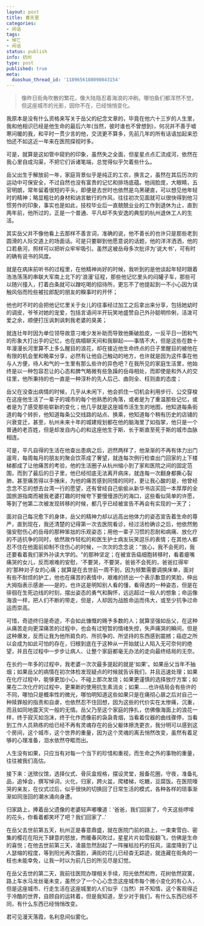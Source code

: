 ```yaml
---
layout: post
title: 春天里
categories:
- 闲话
tags:
- 悼亡
- 闲话
status: publish
info: 杭州
type: post
published: true
meta:
  duoshuo_thread_id: '1189656188090843154'
---
```


> 像昨日街角吹散的繁花，像大陆隐忍着海浪的冲刷。哪怕鱼们都浑然不觉，但这座城市的光影，因你不在，已经悄悄变化。

我原本是没有什么资格来写关于岳父的纪念文章的，毕竟在他六十三岁的人生里，我和他相识已经是他生命的最后六年(当然，彼时谁也不曾想到)，何况并不善于嘘寒问暖的我，和平时一贯少言的他，交流更不算多，先前几年的所有话语加起来恐怕还不如这近一年来在医院探视时多。

可是，就算是这如管中窥豹的印象，虽然失之全面，但星星点点汇流成河，依然在我心里自成沟渠，不把它们诉诸笔端，总觉得似乎欠着些什么。

岳父出生于解放前一年，家庭背景似乎是纯正的工农，换言之，虽然在其后历次的运动中可保安全，不过自然也没有富贵的记忆和排场底蕴。他阔脸庞，大眼睛，五官明朗，常年留着很短的平头，即便是去世时也依然是乌黑硬直，可以想见他年轻时的精神；略显粗壮的身材和讷言敏行的作风，往往初次见面就可以很快得到他习惯劳作的印象，事实也是如此，技校毕业后一直兢兢业业的工作到退休为止，直到两年前，他所过的，正是一个普通、平凡却不失安逸的典型的杭州退休工人的生活。

其实岳父并不像他看上去那样不善言词，准确的说，他不善长的也许只是那些老到圆滑的人际交道上的场面话。可是只要聊到他愿意说的话题，他的洋洋洒洒，他的口若悬河，照样可以把听众牢牢吸引。虽然这被岳母多次批评为'说大书'，可有时的确有说书的风度。

就是在病床前听书的过程里，在他精神尚好的时候，我听到的是他谈起年轻时跟着浩浩荡荡的串联大军南上北下的'浪漫'征程，那些他记忆里头的闷罐子车，那些可以随兴撞入，打着白条就可以蹭吃喝的招待所，更忘不了他提起到一不小心因为误触风俗而险些被拉郎配的朋友的糗事时的开怀；

他也时不时的会把他记忆里关于女儿的往事经过加工之后拿出来分享，包括她幼时的调皮，爷爷对她的宠爱，包括言语间半开玩笑地盛赞自己外孙聪明伶俐，活泼可爱之余，顺便打压讽刺讽刺我老婆的臭美；

就连壮年时因为单位领导故意刁难少发补助而导致他撕破脸皮，一反平日一团和气的形象大打出手的记忆，也在病榻聊天间和我聊起——事情不大，但是这些在数十年漫漫长河里算不上多么醒目的浪花，却在接近他生命终点的日子里醒目的被他在有限的机会里和晚辈分享，必然有让他自己触动的地方，也许就是因为这件事在他与人方便，待人和气的一生里有那么些许的异色吧？在我所见的家庭生活里，他始终是以一种包容忍让的心态和脾气略微有些急躁的岳母相处，而即使是和外人的交往里，他所秉持的也一直是一种淳朴的先人后己、曲则全、枉则直的态度；

岳父在没查出病情的时候，几乎从未闲下，他会抓住一切机会利用步行、公交穿梭在这座他生活了一辈子的城市的每个他熟悉的角落，或者是为了重温那些记忆，或者是为了感受那些崭新的变化；他几乎就是这座城市活生生的地图，他知道每条街道的每个转折，他知道每条公交线路的站点、换乘，他知道每个稍有历史的店铺的兴衰变迁，甚至，杭州未来十年的城建规划都在他的脑海里了如指掌，他只是一个普通的老百姓，但是却发自内心的和这座他生于斯、长于斯直至死于斯的城市血脉相连。

可是，平凡自得的生活在他查出患病之后，迥然两样了，他渐渐的不再有体力出门遛弯，每周每月的朋友的聚会饮茶成了奢望，就连每次例行检查出门回家的上下楼梯都成了让他痛苦的考验，他的生活圈子从杭州缩小到了家和医院之间的固定范围，而到了最后的日子里，他已经彻底无法离开病床，就连每一次翻身都撕心裂肺，甚至痛苦得以手捶床，为他的痛苦感到同情的同时，更让我心酸的是，他曾经念念不忘的想去台湾一行的愿望，还有曾经自己偷偷从新华书店买回一本厚厚的全国旅游指南而被我老婆打趣的时候夸下要慢慢游历的海口，这些看似简单的许愿，等到了他第二次被发现转移的时候，都几乎已经被宣告不再会有实现的一天了；

面对自己每况愈下的身体，岳父的精神力却以远高出他体力的姿态宣告着生命的尊严，直到现在，我还清楚的记得第一次去医院看诊，经过活检确诊之后，他依然勉强安慰伤心的岳母的那种笨拙的乐观姿态；用他一辈子习惯的忍耐和病痛、放化疗的不适抗争的同时，依然故作轻松的和医生护士病友玩笑逗乐的表情；在其他人都忍不住在他面前抑制不住伤心的时候，一次次的念念说："放心，我不会死的，我还要看着我们家外孙读大学的。"的那种坚定；在被宣告癌细胞转移时，看着瘪嘴痛哭的女儿，反而艰难的安慰，'不要哭，不要哭，爸爸不会死的，爸爸扛得牢的'那种对子女的心痛；就算是在去世前一周不到，因为频繁需要调换床单，面对有些不耐烦的护工，他也在痛苦的表情中，艰难的挤出一个表示歉意的笑脸，伸出大拇指表示感谢——是的，也许这是明知别人看的懂，看得透的一种姿态，但是在徘徊在生死边线的时刻，摆出姿态的勇气和胸怀，远远超过一般人的想象；命运像海浪一样，把人们不断的带走，但是，人却因为战胜命运而伟大，或至少抗争过命运而崇高。

可惜，奇迹终归是奇迹，不会如此慷慨的赐予多数的人；就算坚强如岳父，在这种从痛苦走向更深痛苦的过程中，也会有过短暂的情绪失控，失声痛哭的瞬间，但是这种爆发，反而让我为他所肩负的、所抗争的、所坚持的东西感到震撼；癌症之所以会成为如此可怕的存在，归根到底在于这种从一开始就让人陷入无可奈何的绝望，并且在过程中一步步让病人、让整个家庭都毫无办法的走向最终结局的无奈。

在长约一年多的过程中，我老婆一次次最多提起的就是'如果'。如果岳父当年不抽烟；如果岳父的病情在初次体检发现疑点的时候就告诉我们，并且迅速处理；如果在化疗过程中，能够更加小心，不碰上那次发烧；如果更谨慎的选择放疗方案；如果在二次化疗的过程中，更果断的使用抗生素消炎；如果......也许结局会有些许的不同，哪怕只是概率性的微光，哪怕明知道这些如果只是在痛彻心扉之后对自己一种赎罪般的指责和自虐，也依然忍不住回想，因为这些的代价实在太惨痛，沉重，而且如同地震天灾一般的无情。岳父乃至这个家庭的挣扎，仿佛像海面上的浪花一样，终于寂灭如泡沫，终于化作遗像前的袅袅青烟，当看着仪器的曲线骤停，当看到工作人员熟练的给已经不再有灵魂存在的岳父躯体擦洗更衣，我分明可以感到这个房间，这个城市，这个世界的重量，因为这个灵魂的离去悄然改变，虽然有着足够的心理准备，泪水依然夺眶而出。

人生没有如果，只应当有对每一个当下的珍惜和重视，而生命之外的事物的重量，往往被我们高估。

接下来：送殡仪馆，选择仪式、骨灰盒规格，摆设灵堂，报备花圈，守夜，准备礼品，追悼会，撰写悼词，火化，归家，跨火盆，爬楼梯，吃糖，豆腐饭。在医院嚎哭的亲友，在仪式过后，似乎很快的切换回了日常生活的模式，各种各样的琐事渐渐如同涨回的潮水涌向身遭。

归家路上，捧着岳父遗像的老婆轻声嘟囔道：'爸爸，我们回家了，今天这些啰嗦的花头，你看着都笑坏了吧？我们回家了..'

在岳父去世前第五天，杭州正是春意鼎盛，就在医院门前的路上，一束束雪白、密集的樱花在阳光下肆意的怒放，煦暖春风吹过，星星片片如雪般翻飞，仿佛是生命的喜悦；在他去世前第三天，凌晨忽然刮起了一阵摧枯拉朽的狂风，温度降到了让人瑟缩的程度，等到阳光再次露脸，满街的花儿已经杳无踪迹，就连藏在街角的一枝也未能幸免，让我一时以为前几日的所见尽是幻觉。

在岳父去世的第二天，我前往医院办理相关手续，阳光依然和煦，花树依然寂寞，路上车水马龙丝毫未变，虽然少了一个心心念念这座城市每个微小变化的有心人，但是这座城市、行走生活在这座城里的人们似乎（当然）并不知情，这个客观得近于冷酷的世界，自顾自的运转着，但是我知道，至少对于我们，有什么东西已经不同，有什么东西已经悄悄改变。

君可见漫天落霞，名利息间似雾化。
